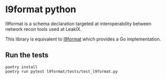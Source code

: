 l9format python
===================

l9format is a schema declaration targeted at interoperability between network
recon tools used at LeakIX.

This library is equivalent to [l9format](https://github.com/leakix/l9format)
which provides a Go implementation.

## Run the tests


```
poetry install
poetry run pytest l9format/tests/test_l9format.py
```
